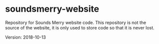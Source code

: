 # soundsmerry-website
Repository for Sounds Merry website code. This repository is not the source of the website, it is only used to store code so that it is never lost.

Version: 2018-10-13
